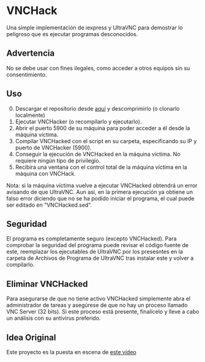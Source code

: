 # VNCHack
 Una simple implementación de iexpress y UltraVNC para demostrar lo peligroso que es ejecutar programas desconocidos.
 
 ## Advertencia
 
 No se debe usar con fines ilegales, como acceder a otros equipos sin su consentimiento.

 ## Uso
 
 0. Descargar el repositorio desde [aquí](http://tinyurl.com/VNCHack-download) y descomprimirlo (o clonarlo localmente)
 1. Ejecutar VNCHacker (o recompilarlo y ejecutarlo).
 2. Abrir el puerto 5900 de su máquina para poder acceder a él desde la máquina víctima.
 3. Compilar VNCHacked con el script en su carpeta, especificando su IP y puerto de VNCHacker (5900).
 4. Conseguir la ejecución de VNCHacked en la máquina víctima. No requiere ningún tipo de privilegio.
 5. Recibira una ventana con el control total de la máquina víctima en la máquina con VNCHack.
 
 Nota: si la máquina víctima vuelve a ejecutar VNCHacked obtendrá un error avisando de que UltraVNC. Aun así, en la primera ejecución ya obtiene un falso error diciendo que no se ha podido iniciar el programa, el cual puede ser editado en "VNCHacked.sed".
 
 ## Seguridad
 
 El programa es completamente seguro (excepto VNCHacked). Para comprobar la seguridad del programa puede revisar el código fuente de este, reemplazar los ejecutables de UltraVNC por los presesntes en la carpeta de Archivos de Programa de UltraVNC tras instalar este y volver a compilarlo.
 
 ## Eliminar VNCHacked
 
 Para asegurarse de que no tiene activo VNCHacked simplemente abra el administrador de tareas y asegúrese de que no hay un proceso llamado VNC Server (32 bits). Si este proceso está presente, finalícelo y lleve a cabo un análisis con su antivirus preferido.
 
 ## Idea Original
 
 Este proyecto es la puesta en escena de [este vídeo](http://youtu.be/BysVax3MFe8)
